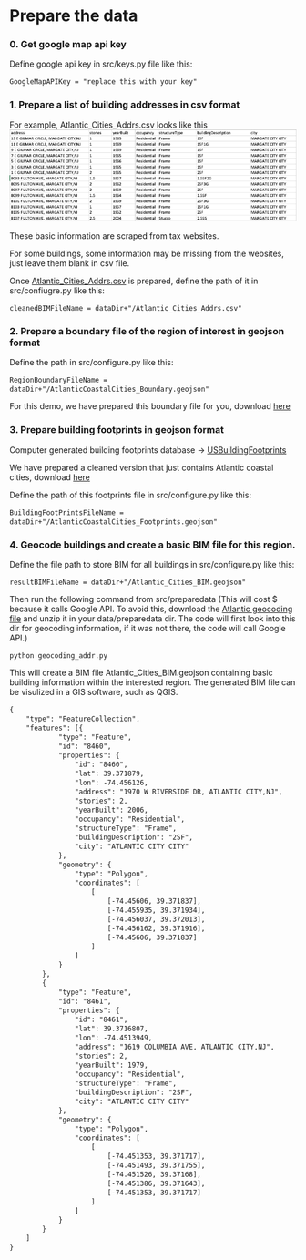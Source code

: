 <!-- originally from: /Users/simcenter/Files/SimCenter/Wind Storm Surge Workflow/Atlantic City/BIM -->

# Prepare the data

### 0. Get google map api key
Define google api key in src/keys.py file like this:   
``` 
GoogleMapAPIKey = "replace this with your key" 
```

### 1. Prepare a list of building addresses in csv format
For example, Atlantic_Cities_Addrs.csv looks like this
![img](../../docs/images/addressList.png)

These basic information are scraped from tax websites. 

For some buildings, some information may be missing from the websites, just leave them blank in csv file.

Once [Atlantic_Cities_Addrs.csv](https://berkeley.box.com/shared/static/hi0nzfykbadtczioj4tymrsjjgwahhbw.csv) is prepared, define the path of it in src/confiugre.py like this:

```
cleanedBIMFileName = dataDir+"/Atlantic_Cities_Addrs.csv"
```
<!--
To get Atlantic_Cities_Addrs.csv, with AtlanticMOD4.csv, run this
1. python MOD4BIM-Get-Uniq-Addr.py
2. python prepareRaw.py
3. python geocoding_addr.py
-->
### 2. Prepare a boundary file of the region of interest in geojson format

Define the path in src/configure.py like this:
```
RegionBoundaryFileName = dataDir+"/AtlanticCoastalCities_Boundary.geojson"
```
For this demo, we have prepared this boundary file for you, download [here](https://berkeley.box.com/shared/static/gfridzvcjo6k533554q9plh0g3v9fpzi.geojson)

### 3. Prepare building footprints in geojson format

Computer generated building footprints database -> [USBuildingFootprints](https://github.com/microsoft/USBuildingFootprints)

We have prepared a cleaned version that just contains Atlantic coastal cities, download [here](https://berkeley.box.com/shared/static/0ueibjzbo1b0mgru4h6n8l2rmww8nx0z.geojson)

Define the path of this footprints file in src/configure.py like this:
```
BuildingFootPrintsFileName = dataDir+"/AtlanticCoastalCities_Footprints.geojson"
```

### 4. Geocode buildings and create a basic BIM file for this region.
Define the file path to store BIM for all buildings in src/configure.py like this:
```
resultBIMFileName = dataDir+"/Atlantic_Cities_BIM.geojson"
```
Then run the following command from src/preparedata (This will cost $ because it calls Google API. To avoid this, download the [Atlantic geocoding file](https://berkeley.box.com/shared/static/mb8dya89hslfj1eo8rzns2v6gllq4x68.zip) and unzip it in your data/preparedata dir. The code will first look into this dir for geocoding information, if it was not there, the code will call Google API.)

```
python geocoding_addr.py
```

This will create a BIM file Atlantic_Cities_BIM.geojson containing basic building information within the interested region.
The generated BIM file can be visulized in a GIS software, such as QGIS.
```
{
	"type": "FeatureCollection",
	"features": [{
			"type": "Feature",
			"id": "8460",
			"properties": {
				"id": "8460",
				"lat": 39.371879,
				"lon": -74.456126,
				"address": "1970 W RIVERSIDE DR, ATLANTIC CITY,NJ",
				"stories": 2,
				"yearBuilt": 2006,
				"occupancy": "Residential",
				"structureType": "Frame",
				"buildingDescription": "2SF",
				"city": "ATLANTIC CITY CITY"
			},
			"geometry": {
				"type": "Polygon",
				"coordinates": [
					[
						[-74.45606, 39.371837],
						[-74.455935, 39.371934],
						[-74.456037, 39.372013],
						[-74.456162, 39.371916],
						[-74.45606, 39.371837]
					]
				]
			}
		},
		{
			"type": "Feature",
			"id": "8461",
			"properties": {
				"id": "8461",
				"lat": 39.3716807,
				"lon": -74.4513949,
				"address": "1619 COLUMBIA AVE, ATLANTIC CITY,NJ",
				"stories": 2,
				"yearBuilt": 1979,
				"occupancy": "Residential",
				"structureType": "Frame",
				"buildingDescription": "2SF",
				"city": "ATLANTIC CITY CITY"
			},
			"geometry": {
				"type": "Polygon",
				"coordinates": [
					[
						[-74.451353, 39.371717],
						[-74.451493, 39.371755],
						[-74.451526, 39.37168],
						[-74.451386, 39.371643],
						[-74.451353, 39.371717]
					]
				]
			}
		}
	]
}
``` 

